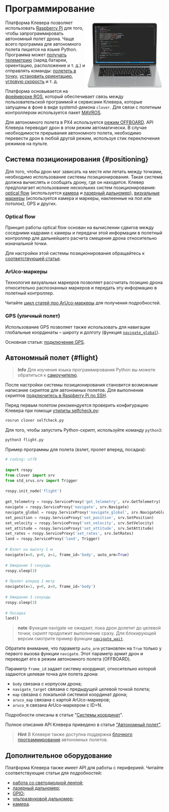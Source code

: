 # Программирование

<img src="../assets/programming.png" width=250 align=right>

Платформа Клевера позволяет использовать [Raspberry Pi](raspberry.md) для того, чтобы запрограммировать автономный полет дрона. Чаще всего программа для автономного полета пишется на языке Python. Программа может [получать телеметрию](simple_offboard.md#get_telemetry) (заряд батареи, ориентацию, расположение и т. д.) и отправлять команды: [полететь в точку](simple_offboard.md#navigate), [установить ориентацию](simple_offboard.md#set_attitude), [угловую скорость](simple_offboard.md#set_rates) и т. д.

Платформа основывается на [фреймворке ROS](ros.md), который обеспечивает связь между пользовательской программой и сервисами Клевера, которые запущены в фоне в виде systemd-демона `clover`. Для связи с полетным контроллером используется пакет [MAVROS](mavros.md).

Для автономного полета в PX4 используется [режим OFFBOARD](modes.md#auto). API Клевера переводит дрон в этом режим автоматически. В случае необходимости прерывания автономного полета, необходимо перевести дрон в любой другой режим, используя стик переключения режимов на пульте.

## Система позиционирования {#positioning}

Для того, чтобы дрон мог зависать на месте или летать между точками, необходимо использование системы позиционирования. Такая система должна вычислять и сообщать дрону, где он находится. Клевер предполагает использование нескольких систем позиционирования: [optical flow](optical_flow.md) (используется [камера](camera.md) и [лазерный дальномер](laser.md)), [визуальные маркеры](aruco.md) (используется камера и маркеры, наклеенные на пол или потолок), GPS и других.

### Optical flow

Принцип работы optical flow основан на вычислении сдвигов между соседними кадрами с камеры и передачи этой информации в полетный контроллер для дальнейшего расчета смещения дрона относительно изначальной точки.

Для настройки этой системы позиционирования обращайтесь к [соответствующей статье](optical_flow.md).

### ArUco-маркеры

Технология визуальных маркеров позволяет рассчитать позицию дрона относительно распознанных маркеров и передать эту информацию в полетный контроллер.

Читайте [цикл статей про ArUco-маркеры](aruco.md) для получения подробностей.

### GPS (уличный полет)

Использование GPS позволяет также использовать для навигации глобальные координаты – широту и долготу (функция [`navigate_global`](simple_offboard.md#navigate_global)).

Основная статья: [подключение GPS](gps.md).

## Автономный полет {#flight}

> **Info** Для изучения языка программирования Python вы можете обратиться к [самоучителю](https://pythonworld.ru/samouchitel-python).

После настройки системы позиционирования становится возможным написание скриптов для автономных полетов. Для выполнения скриптов [подключитесь в Raspberry Pi по SSH](ssh.md).

Перед первым полетом рекомендуется проверить конфигурацию Клевера при помощи [утилиты selfcheck.py](selfcheck.md):

```bash
rosrun clover selfcheck.py
```

Для того, чтобы запустить Python-скрипт, используйте команду `python3`:

```bash
python3 flight.py
```

Пример программы для полета (взлет, пролет вперед, посадка):

```python
# coding: utf8

import rospy
from clover import srv
from std_srvs.srv import Trigger

rospy.init_node('flight')

get_telemetry = rospy.ServiceProxy('get_telemetry', srv.GetTelemetry)
navigate = rospy.ServiceProxy('navigate', srv.Navigate)
navigate_global = rospy.ServiceProxy('navigate_global', srv.NavigateGlobal)
set_position = rospy.ServiceProxy('set_position', srv.SetPosition)
set_velocity = rospy.ServiceProxy('set_velocity', srv.SetVelocity)
set_attitude = rospy.ServiceProxy('set_attitude', srv.SetAttitude)
set_rates = rospy.ServiceProxy('set_rates', srv.SetRates)
land = rospy.ServiceProxy('land', Trigger)

# Взлет на высоту 1 м
navigate(x=0, y=0, z=1, frame_id='body', auto_arm=True)

# Ожидание 3 секунды
rospy.sleep(3)

# Пролет вперед 1 метр
navigate(x=1, y=0, z=0, frame_id='body')

# Ожидание 3 секунды
rospy.sleep(3)

# Посадка
land()
```

> **note** Функция navigate не ожидает, пока дрон долетит до целевой точки; скрипт продолжит выполнение сразу. Для блокирующей версии смотрите пример функции [`navigate_wait`](snippets.md#navigate_wait).

Обратите внимание, что параметр `auto_arm` установлен на `True` только у первого вызова функции `navigate`. Этот параметр армит дрон и переводит его в режим автономного полета (OFFBOARD).

Параметр `frame_id` задает систему координат, относительно которой задаются целевая точка для полета дрона:

* `body` связана с корпусом дрона;
* `navigate_target` связана с предыдущей целевой точкой полета;
* `map` связана с локальной системой координат дрона;
* `aruco_map` связана с картой ArUco-маркеров;
* `aruco_N` связана ArUco-маркером с ID=N.

Подробности описаны в статье "[Системы координат](frames.md)".

Полное описания API Клевера приведено в статье ["Автономный полет"](simple_offboard.md).

> **Hint** В Клевере также доступна поддержка [блочного программирования](blocks.md) автономных полетов.

## Дополнительное оборудование

Платформа Клевера также имеет API для работы с периферией. Читайте соответствующие статьи для подробностей:

* [работа со светодиодной лентой](leds.md);
* [лазерный дальномер](laser.md);
* [GPIO](gpio.md);
* [ультразвуковой дальномер](sonar.md);
* [камера](camera.md).
